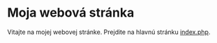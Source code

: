 # Moja webová stránka

Vitajte na mojej webovej stránke. Prejdite na hlavnú stránku [index.php](https://viky321.github.io/Komenty/).
